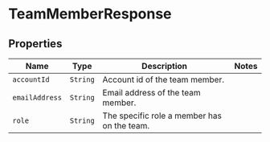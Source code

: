 

# TeamMemberResponse



## Properties

| Name | Type | Description | Notes |
|------------ | ------------- | ------------- | -------------|
| `accountId` | ```String``` |  Account id of the team member.  |  |
| `emailAddress` | ```String``` |  Email address of the team member.  |  |
| `role` | ```String``` |  The specific role a member has on the team.  |  |



